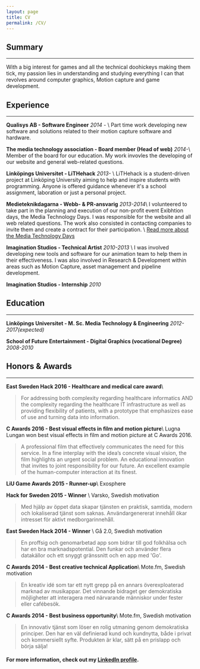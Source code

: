 ```yaml
---
layout: page
title: CV
permalink: /CV/
---
```



## Summary
---
With a big interest for games and all the technical doohickeys making them tick, my passion lies in understanding and studying everything I can that revolves around computer graphics, Motion capture and game development.

## Experience
---
**Qualisys AB - Software Engineer** *2014 -* \\
Part time work developing new software and solutions related to their motion capture software and hardware.

**The media technology association - Board member (Head of web)** *2014-*\\
Member of the board for our education. My work invovles the developing of our website and general web-related questions.

**Linköpings Universitet - LiTHehack** *2013-* \\
LiTHehack is a student-driven project at Linköping University aiming to help and inspire students with programming. Anyone is offered guidance whenever it's a school assignment, laboration or just a personal project.

**Medieteknikdagarna - Webb- & PR-ansvarig** *2013-2014*\\
I volunteered to take part in the planning and execution of our non-profit event Exibhtion days, the Media Technology Days. I was responsible for the website and all web related questions. The work also consisted in contacting companies to invite them and create a contract for their participation. \\
[Read more about the Media Technology Days](http://medieteknikdagarna.se/en/about)

**Imagination Studios - Technical Artist** *2010-2013* \\
I was involved developing new tools and software for our animation team to help them in their effectiveness. I was also involved in Research & Development within areas such as Motion Capture, asset management and pipeline development.

**Imagination Studios - Internship** *2010*

## Education
---
**Linköpings Universitet - M. Sc. Media Technology & Engineering** *2012-2017(expected)*

**School of Future Entertainment - Digital Graphics (vocational Degree)** *2008-2010*


## Honors & Awards
---
**East Sweden Hack 2016 - Healthcare and medical care award**\\
> For addressing both complexity regarding healthcare informatics AND the complexity regarding the healthcare IT infrastructure as well as providing flexibility of patients, with a prototype that emphasizes ease of use and turning data into information.

**C Awards 2016 - Best visual effects in film and motion picture**\\
Lugna Lungan won best visual effects in film and motion picture at C Awards 2016.

> A professional film that effectively communicates the need for this service. In a fine interplay with the idea’s concrete visual vision, the film highlights an urgent social problem. An educational innovation that invites to joint responsibility for our future. An excellent example of the human-computer interaction at its finest.

**LiU Game Awards 2015 - Runner-up**\\
Exosphere

**Hack for Sweden 2015 - Winner** \\
Varsko, Swedish motivation

> Med hjälp av öppet data skapar tjänsten en praktisk, samtida, modern och lokaliserad tjänst som saknas. Användargenererat innehåll ökar intresset för aktivt medborgarinnehåll.

**East Sweden Hack 2014 - Winner** \\
Gå 2.0, Swedish motivation

> En proffsig och genomarbetad app som bidrar till god folkhälsa och har en bra marknadspotential. Den funkar och använder flera datakällor och ett snyggt gränssnitt och en app med 'Go'.


**C Awards 2014 - Best creative technical Application**\\
Mote.fm, Swedish  motivation

> En kreativ idé som tar ett nytt grepp på en annars överexploaterad marknad av musikappar. Det vinnande bidraget ger demokratiska möjligheter att interagera med närvarande människor under fester eller cafébesök.


**C Awards 2014 - Best business opportunity**\\
Mote.fm, Swedish  motivation

> En innovativ tjänst som löser en rolig utmaning genom demokratiska principer. Den har en väl definierad kund och kundnytta, både i privat och kommersiellt syfte. Produkten är klar, sätt på en prislapp och börja sälja!


#### For more information, check out my [LinkedIn profile](http://se.linkedin.com/in/eriksandren).
